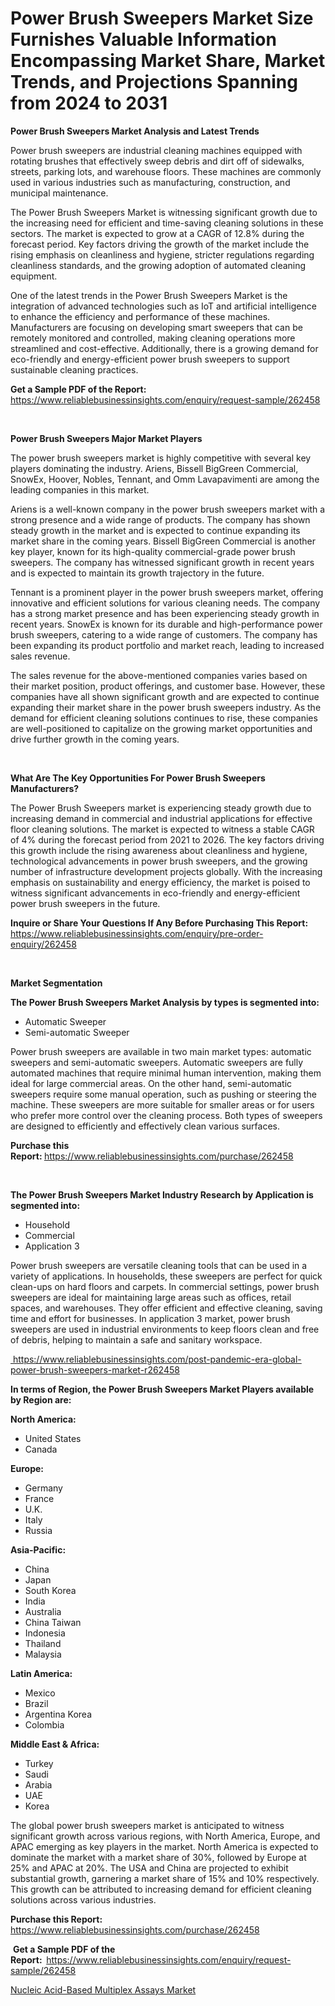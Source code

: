 <p><h1>Power Brush Sweepers Market Size Furnishes Valuable Information Encompassing Market Share, Market Trends, and Projections Spanning from 2024 to 2031</h1></p><p><strong>Power Brush Sweepers Market Analysis and Latest Trends</strong></p>
<p><p>Power brush sweepers are industrial cleaning machines equipped with rotating brushes that effectively sweep debris and dirt off of sidewalks, streets, parking lots, and warehouse floors. These machines are commonly used in various industries such as manufacturing, construction, and municipal maintenance.</p><p>The Power Brush Sweepers Market is witnessing significant growth due to the increasing need for efficient and time-saving cleaning solutions in these sectors. The market is expected to grow at a CAGR of 12.8% during the forecast period. Key factors driving the growth of the market include the rising emphasis on cleanliness and hygiene, stricter regulations regarding cleanliness standards, and the growing adoption of automated cleaning equipment.</p><p>One of the latest trends in the Power Brush Sweepers Market is the integration of advanced technologies such as IoT and artificial intelligence to enhance the efficiency and performance of these machines. Manufacturers are focusing on developing smart sweepers that can be remotely monitored and controlled, making cleaning operations more streamlined and cost-effective. Additionally, there is a growing demand for eco-friendly and energy-efficient power brush sweepers to support sustainable cleaning practices.</p></p>
<p><strong>Get a Sample PDF of the Report:&nbsp;</strong> <a href="https://www.reliablebusinessinsights.com/enquiry/request-sample/262458">https://www.reliablebusinessinsights.com/enquiry/request-sample/262458</a></p>
<p>&nbsp;</p>
<p><strong>Power Brush Sweepers Major Market Players</strong></p>
<p><p>The power brush sweepers market is highly competitive with several key players dominating the industry. Ariens, Bissell BigGreen Commercial, SnowEx, Hoover, Nobles, Tennant, and Omm Lavapavimenti are among the leading companies in this market.</p><p>Ariens is a well-known company in the power brush sweepers market with a strong presence and a wide range of products. The company has shown steady growth in the market and is expected to continue expanding its market share in the coming years. Bissell BigGreen Commercial is another key player, known for its high-quality commercial-grade power brush sweepers. The company has witnessed significant growth in recent years and is expected to maintain its growth trajectory in the future.</p><p>Tennant is a prominent player in the power brush sweepers market, offering innovative and efficient solutions for various cleaning needs. The company has a strong market presence and has been experiencing steady growth in recent years. SnowEx is known for its durable and high-performance power brush sweepers, catering to a wide range of customers. The company has been expanding its product portfolio and market reach, leading to increased sales revenue.</p><p>The sales revenue for the above-mentioned companies varies based on their market position, product offerings, and customer base. However, these companies have all shown significant growth and are expected to continue expanding their market share in the power brush sweepers industry. As the demand for efficient cleaning solutions continues to rise, these companies are well-positioned to capitalize on the growing market opportunities and drive further growth in the coming years.</p></p>
<p>&nbsp;</p>
<p><strong>What Are The Key Opportunities For Power Brush Sweepers Manufacturers?</strong></p>
<p><p>The Power Brush Sweepers market is experiencing steady growth due to increasing demand in commercial and industrial applications for effective floor cleaning solutions. The market is expected to witness a stable CAGR of 4% during the forecast period from 2021 to 2026. The key factors driving this growth include the rising awareness about cleanliness and hygiene, technological advancements in power brush sweepers, and the growing number of infrastructure development projects globally. With the increasing emphasis on sustainability and energy efficiency, the market is poised to witness significant advancements in eco-friendly and energy-efficient power brush sweepers in the future.</p></p>
<p><strong>Inquire or Share Your Questions If Any Before Purchasing This Report:</strong> <a href="https://www.reliablebusinessinsights.com/enquiry/pre-order-enquiry/262458">https://www.reliablebusinessinsights.com/enquiry/pre-order-enquiry/262458</a></p>
<p>&nbsp;</p>
<p><strong>Market Segmentation</strong></p>
<p><strong>The Power Brush Sweepers Market Analysis by types is segmented into:</strong></p>
<p><ul><li>Automatic Sweeper</li><li>Semi-automatic Sweeper</li></ul></p>
<p><p>Power brush sweepers are available in two main market types: automatic sweepers and semi-automatic sweepers. Automatic sweepers are fully automated machines that require minimal human intervention, making them ideal for large commercial areas. On the other hand, semi-automatic sweepers require some manual operation, such as pushing or steering the machine. These sweepers are more suitable for smaller areas or for users who prefer more control over the cleaning process. Both types of sweepers are designed to efficiently and effectively clean various surfaces.</p></p>
<p><strong>Purchase this Report:&nbsp;</strong><a href="https://www.reliablebusinessinsights.com/purchase/262458">https://www.reliablebusinessinsights.com/purchase/262458</a></p>
<p>&nbsp;</p>
<p><strong>The Power Brush Sweepers Market Industry Research by Application is segmented into:</strong></p>
<p><ul><li>Household</li><li>Commercial</li><li>Application 3</li></ul></p>
<p><p>Power brush sweepers are versatile cleaning tools that can be used in a variety of applications. In households, these sweepers are perfect for quick clean-ups on hard floors and carpets. In commercial settings, power brush sweepers are ideal for maintaining large areas such as offices, retail spaces, and warehouses. They offer efficient and effective cleaning, saving time and effort for businesses. In application 3 market, power brush sweepers are used in industrial environments to keep floors clean and free of debris, helping to maintain a safe and sanitary workspace.</p></p>
<p><a href="https://www.reliablebusinessinsights.com/post-pandemic-era-global-power-brush-sweepers-market-r262458">&nbsp;https://www.reliablebusinessinsights.com/post-pandemic-era-global-power-brush-sweepers-market-r262458</a></p>
<p><strong>In terms of Region, the Power Brush Sweepers Market Players available by Region are:</strong></p>
<p>
    <p> <strong> North America: </strong>
        <ul>
            <li>United States</li>
            <li>Canada</li>
        </ul>
        </p> 
    <p> <strong> Europe: </strong>
        <ul>
            <li>Germany</li>
            <li>France</li>
            <li>U.K.</li>
            <li>Italy</li>
            <li>Russia</li>
        </ul>
        </p> 
    <p> <strong> Asia-Pacific: </strong>
        <ul>
            <li>China</li>
            <li>Japan</li>
            <li>South Korea</li>
            <li>India</li>
            <li>Australia</li>
            <li>China Taiwan</li>
            <li>Indonesia</li>
            <li>Thailand</li>
            <li>Malaysia</li>
        </ul>
        </p> 
    <p> <strong> Latin America: </strong>
        <ul>
            <li>Mexico</li>
            <li>Brazil</li>
            <li>Argentina Korea</li>
            <li>Colombia</li>
        </ul>
        </p> 
    <p> <strong> Middle East & Africa: </strong>
        <ul>
            <li>Turkey</li>
            <li>Saudi</li>
            <li>Arabia</li>
            <li>UAE</li>
            <li>Korea</li>
        </ul>
    </p>
    </p>
<p><p>The global power brush sweepers market is anticipated to witness significant growth across various regions, with North America, Europe, and APAC emerging as key players in the market. North America is expected to dominate the market with a market share of 30%, followed by Europe at 25% and APAC at 20%. The USA and China are projected to exhibit substantial growth, garnering a market share of 15% and 10% respectively. This growth can be attributed to increasing demand for efficient cleaning solutions across various industries.</p></p>
<p><strong>Purchase this Report: </strong><a href="https://www.reliablebusinessinsights.com/purchase/262458">https://www.reliablebusinessinsights.com/purchase/262458</a></p>
<p>&nbsp;<strong>Get a Sample PDF of the Report:&nbsp;&nbsp;</strong><a href="https://www.reliablebusinessinsights.com/enquiry/request-sample/262458">https://www.reliablebusinessinsights.com/enquiry/request-sample/262458</a></p>
<p><strong></strong></p>
<p><p><a href="https://www.linkedin.com/pulse/nucleic-acid-based-multiplex-assays-market-size-amp-share-wbasc">Nucleic Acid-Based Multiplex Assays Market</a></p></p>